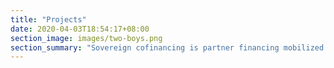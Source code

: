 ```yaml
---
title: "Projects"
date: 2020-04-03T18:54:17+08:00
section_image: images/two-boys.png
section_summary: "Sovereign cofinancing is partner financing mobilized because it is necessary to deliver ADB project outcomes. Sovereign cofinancing was mobilized for 36 sovereign investment projects and 112 technical assistance projects cofinanced in 2019. Get the details on each one of these projects."
---
```


